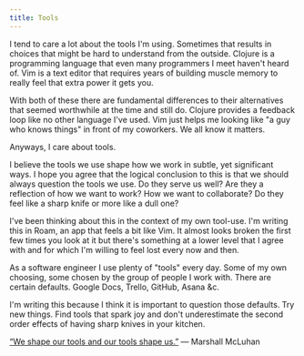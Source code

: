 ```yaml
---
title: Tools
---
```

I tend to care a lot about the tools I'm using. Sometimes that results in choices that might be hard to understand from the outside. Clojure is a programming language that even many programmers I meet haven't heard of. Vim is a text editor that requires years of building muscle memory to really feel that extra power it gets you.

With both of these there are fundamental differences to their alternatives that seemed worthwhile at the time and still do. Clojure provides a feedback loop like no other language I've used. Vim just helps me looking like "a guy who knows things" in front of my coworkers. We all know it matters.

Anyways, I care about tools.

I believe the tools we use shape how we work in subtle, yet significant ways. I hope you agree that the logical conclusion to this is that we should always question the tools we use. Do they serve us well? Are they a reflection of how we want to work? How we want to collaborate? Do they feel like a sharp knife or more like a dull one?

I've been thinking about this in the context of my own tool-use. I'm writing this in Roam, an app that feels a bit like Vim. It almost looks broken the first few times you look at it but there's something at a lower level that I agree with and for which I'm willing to feel lost every now and then.

As a software engineer I use plenty of "tools" every day. Some of my own choosing, some chosen by the group of people I work with. There are certain defaults. Google Docs, Trello, GitHub, Asana &c.

I'm writing this because I think it is important to question those defaults. Try new things. Find tools that spark joy and don't underestimate the second order effects of having sharp knives in your kitchen.

[“We shape our tools and our tools shape us.”](https://martinklepsch.org/posts/when-we-build-stuff.html) — Marshall McLuhan